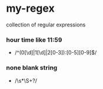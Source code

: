 # my-regex

collection of regular expressions

### hour time like 11:59

- /^(0[\d]|1[\d]|2[0-3]):[0-5][0-9]$/

### none blank string

- /\s*\S+?/

